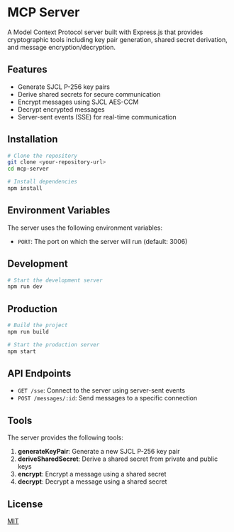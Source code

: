 # MCP Server

A Model Context Protocol server built with Express.js that provides cryptographic tools including key pair generation, shared secret derivation, and message encryption/decryption.

## Features

- Generate SJCL P-256 key pairs
- Derive shared secrets for secure communication
- Encrypt messages using SJCL AES-CCM
- Decrypt encrypted messages
- Server-sent events (SSE) for real-time communication

## Installation

```bash
# Clone the repository
git clone <your-repository-url>
cd mcp-server

# Install dependencies
npm install
```

## Environment Variables

The server uses the following environment variables:

- `PORT`: The port on which the server will run (default: 3006)

## Development

```bash
# Start the development server
npm run dev
```

## Production

```bash
# Build the project
npm run build

# Start the production server
npm start
```

## API Endpoints

- `GET /sse`: Connect to the server using server-sent events
- `POST /messages/:id`: Send messages to a specific connection

## Tools

The server provides the following tools:

1. **generateKeyPair**: Generate a new SJCL P-256 key pair
2. **deriveSharedSecret**: Derive a shared secret from private and public keys
3. **encrypt**: Encrypt a message using a shared secret
4. **decrypt**: Decrypt a message using a shared secret

## License

[MIT](LICENSE)
